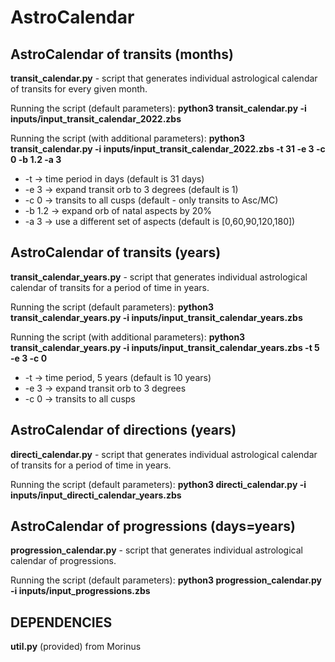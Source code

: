 # AstroCalendar

## AstroCalendar of transits (months)

**transit_calendar.py** - script that generates individual astrological calendar of transits for every given month.

Running the script (default parameters):
**python3 transit_calendar.py -i inputs/input_transit_calendar_2022.zbs**

Running the script (with additional parameters):
**python3 transit_calendar.py -i inputs/input_transit_calendar_2022.zbs -t 31 -e 3 -c 0 -b 1.2 -a 3**
* -t -> time period in days (default is 31 days)
* -e 3 -> expand transit orb to 3 degrees (default is 1)
* -c 0 -> transits to all cusps (default - only transits to Asc/MC)
* -b 1.2 -> expand orb of natal aspects by 20%
* -a 3 -> use a different set of aspects (default is [0,60,90,120,180])


## AstroCalendar of transits (years)

**transit_calendar_years.py** - script that generates individual astrological calendar of transits for a period of time in years.

Running the script (default parameters):
**python3 transit_calendar_years.py -i inputs/input_transit_calendar_years.zbs**

Running the script (with additional parameters):
**python3 transit_calendar_years.py -i inputs/input_transit_calendar_years.zbs -t 5 -e 3 -c 0**
* -t -> time period, 5 years (default is 10 years)
* -e 3 -> expand transit orb to 3 degrees
* -c 0 -> transits to all cusps


## AstroCalendar of directions (years)

**directi_calendar.py** - script that generates individual astrological calendar of transits for a period of time in years.

Running the script (default parameters):
**python3 directi_calendar.py -i inputs/input_directi_calendar_years.zbs**


## AstroCalendar of progressions (days=years)

**progression_calendar.py** - script that generates individual astrological calendar of progressions.

Running the script (default parameters):
**python3 progression_calendar.py -i inputs/input_progressions.zbs**



## DEPENDENCIES
**util.py** (provided) from Morinus
